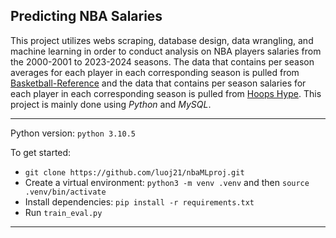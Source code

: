 ## Predicting NBA Salaries

This project utilizes webs scraping, database design, data wrangling, and machine learning in order to conduct analysis on NBA players salaries from the 2000-2001 to 2023-2024 seasons. The data that contains per season averages for each player in each corresponding season is pulled from [Basketball-Reference](https://www.basketball-reference.com/leagues/NBA_2024_per_game.html) and the data that contains per season salaries for each player in each corresponding season is pulled from [Hoops Hype](https://hoopshype.com/salaries/players/2023-2024/). This project is mainly done using *Python* and *MySQL*. 

-----

Python version: ```python 3.10.5```

To get started:
- ```git clone https://github.com/luoj21/nbaMLproj.git```
- Create a virtual environment: ```python3 -m venv .venv``` and then ```source .venv/bin/activate```
- Install dependencies: ```pip install -r requirements.txt```
- Run ```train_eval.py```

-----